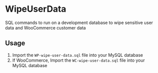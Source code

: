 # WipeUserData
SQL commands to run on a development database to wipe sensitive user data and WooCommerce customer data

## Usage

1. Import the `WP-wipe-user-data.sql` file into your MySQL database
2. If WooCommerce, Import the `WC-wipe-user-data.sql` file into your MySQL database
